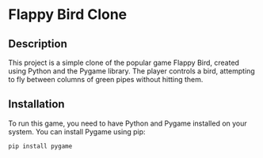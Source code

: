# Flappy Bird Clone

## Description
This project is a simple clone of the popular game Flappy Bird, created using Python and the Pygame library. The player controls a bird, attempting to fly between columns of green pipes without hitting them.

## Installation
To run this game, you need to have Python and Pygame installed on your system. You can install Pygame using pip:

```bash
pip install pygame

